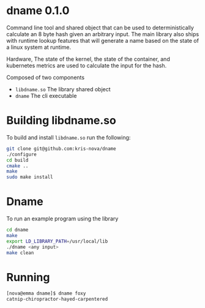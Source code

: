 # dname 0.1.0

Command line tool and shared object that can be used to deterministically calculate an 8 byte hash given an arbitrary input.
The main library also ships with runtime lookup features that will generate a name based on the state of a linux system at runtime.

Hardware, The state of the kernel, the state of the container, and kubernetes metrics are used to calculate the input for the hash.

Composed of two components

 - `libdname.so` The library shared object
 - `dname` The cli executable
    
# Building libdname.so

To build and install `libdname.so` run the following:

```bash
git clone git@github.com:kris-nova/dname
./configure
cd build
cmake ..
make
sudo make install
```

# Dname

To run an example program using the library

```bash
cd dname
make
export LD_LIBRARY_PATH=/usr/local/lib
./dname <any input>
make clean
```

# Running

```bash
[nova@emma dname]$ dname foxy
catnip-chiropractor-hayed-carpentered
```